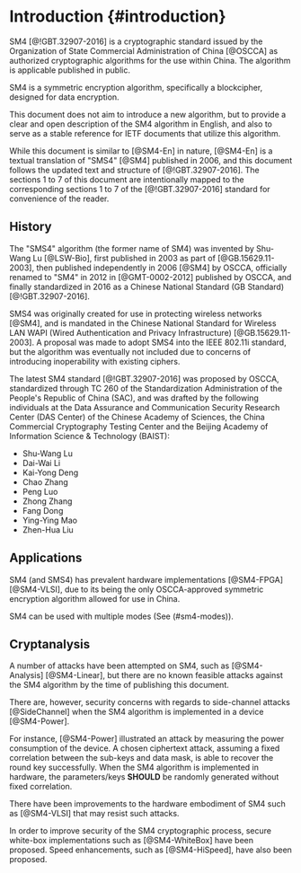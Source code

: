 #  Introduction {#introduction}

SM4 [@!GBT.32907-2016] is a cryptographic standard issued by the
Organization of State Commercial Administration of China [@OSCCA] as
authorized cryptographic algorithms for the use within China. The
algorithm is applicable  published in public.

SM4 is a symmetric encryption algorithm, specifically a blockcipher,
designed for data encryption.

This document does not aim to introduce a new algorithm, but to
provide a clear and open description of the SM4 algorithm in English,
and also to serve as a stable reference for IETF documents that utilize
this algorithm.

While this document is similar to [@SM4-En] in nature, [@SM4-En]
is a textual translation of "SMS4" [@SM4] published in 2006, and this
document follows the updated text and structure of [@!GBT.32907-2016].
The sections 1 to 7 of this document are intentionally mapped to the
corresponding sections 1 to 7 of the [@!GBT.32907-2016] standard for
convenience of the reader.


## History

The "SMS4" algorithm (the former name of SM4) was invented by
Shu-Wang Lu [@LSW-Bio], first published in 2003 as part of
[@GB.15629.11-2003], then published independently in 2006 [@SM4] by OSCCA,
officially renamed to "SM4" in 2012 in [@GMT-0002-2012] published by OSCCA,
and finally standardized in 2016 as a Chinese National Standard (GB Standard)
[@!GBT.32907-2016].

SMS4 was originally created for use in protecting wireless networks [@SM4],
and is mandated in the Chinese National Standard for Wireless LAN WAPI (Wired
Authentication and Privacy Infrastructure) [@GB.15629.11-2003]. A proposal
was made to adopt SMS4 into the IEEE 802.11i standard, but the algorithm
was eventually not included due to concerns of introducing inoperability
with existing ciphers.

The latest SM4 standard [@!GBT.32907-2016] was proposed by OSCCA,
standardized through TC 260 of the Standardization Administration of the
People's Republic of China (SAC), and was drafted by the following
individuals at the Data Assurance and Communication Security Research
Center (DAS Center) of the Chinese Academy of Sciences, the China
Commercial Cryptography Testing Center and the Beijing Academy of
Information Science & Technology (BAIST):

* Shu-Wang Lu
* Dai-Wai Li
* Kai-Yong Deng
* Chao Zhang
* Peng Luo
* Zhong Zhang
* Fang Dong
* Ying-Ying Mao
* Zhen-Hua Liu


## Applications

SM4 (and SMS4) has prevalent hardware implementations [@SM4-FPGA]
[@SM4-VLSI], due to its being the only OSCCA-approved symmetric encryption
algorithm allowed for use in China.

SM4 can be used with multiple modes (See (#sm4-modes)).


## Cryptanalysis

A number of attacks have been attempted on SM4, such as [@SM4-Analysis]
[@SM4-Linear], but there are no known feasible attacks against the
SM4 algorithm by the time of publishing this document.

There are, however, security concerns with regards to side-channel attacks
[@SideChannel] when the SM4 algorithm is implemented in a device [@SM4-Power].

For instance, [@SM4-Power] illustrated an attack by measuring the power
consumption of the device. A chosen ciphertext attack, assuming a fixed
correlation between the sub-keys and data mask, is able to recover the round
key successfully. When the SM4 algorithm is implemented in hardware, the
parameters/keys **SHOULD** be randomly generated without fixed correlation.

There have been improvements to the hardware embodiment of SM4 such as
[@SM4-VLSI] that may resist such attacks.

In order to improve security of the SM4 cryptographic process, secure white-box
implementations such as [@SM4-WhiteBox] have been proposed. Speed enhancements,
such as [@SM4-HiSpeed], have also been proposed.
